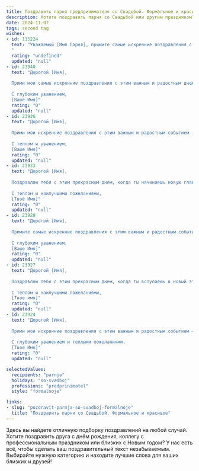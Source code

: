 ```yaml
---
title: Поздравить парня предпринимателя со Свадьбой. Формальное и красивое
description: Хотите поздравить парня со Свадьбой или другим праздником? Наш ИИ создаст незабываемое поздравление, а вы обязательно выделитесь среди других.  
date: 2024-11-07
tags: second tag
wishes:
- id: 115224
  text: "Уважаемый [Имя Парня], примите самые искренние поздравления с Днём Вашей свадьбы! Желаем Вам и Вашей супруге крепкой любви, семейного благополучия и процветания. Пусть Ваш совместный путь будет наполнен радостью, взаимопониманием и успехами, а Ваш предпринимательский талант принесёт Вам ещё больше счастья и благополучия.  Горько!
  "
  rating: "undefined"
  updated: "null"
- id: 23940
  text: "Дорогой [Имя],
  
  Прими мои самые искренние поздравления с этим важным и радостным днем твоей свадьбы! Желаю тебе и твоей прекрасной невесте бесконечного счастья, любви и взаимопонимания. Пусть ваш союз будет крепким, как твои предпринимательские проекты, и пусть каждый день приносит вам новые успехи и радостные моменты. Счастья, здоровья и благополучия вам обоим!
  
  С глубоким уважением,
  [Ваше Имя]"
  rating: "0"
  updated: "null"
- id: 23936
  text: "Дорогой [Имя],
  
  Прими мои искренние поздравления с этим важным и радостным событием – свадьбой! Желаю тебе и твоей прекрасной невесте счастья, любви и взаимопонимания, которые будут крепнуть с каждым днем. Пусть ваш союз станет примером гармонии и успеха, как в личной жизни, так и в профессиональной деятельности. Ты, как предприниматель, всегда стремишься к новым высотам, и я уверен, что вместе с супругой ты достигнешь небывалых вершин.
  
  С теплом и уважением,
  [Ваше Имя]"
  rating: "0"
  updated: "null"
- id: 23933
  text: "Дорогой [Имя],
  
  Поздравляю тебя с этим прекрасным днем, когда ты начинаешь новую главу своей жизни! Пусть свадьба станет началом счастливого и гармоничного союза, полного любви, взаимопонимания и поддержки. Ты, как предприниматель, всегда проявляешь смелость и решительность в своих начинаниях, и я уверен, что эти качества помогут тебе строить крепкие и долговечные отношения. Пусть каждый день твоей совместной жизни будет наполнен радостью, успехом и теплом семьи.
  
  С теплом и наилучшими пожеланиями,
  [Твоё Имя]"
  rating: "0"
  updated: "null"
- id: 23929
  text: "Дорогой [Имя],
  
  Примите самые искренние поздравления с этим важным и радостным событием – Вашей свадьбой! Желаю Вам, как предпринимателю с большим сердцем и умом, чтобы ваш союз был столь же успешным и прочным, как и ваши бизнес-проекты. Пусть любовь, которую вы разделяете, будет источником вдохновения и поддержки во всех начинаниях. Счастья, здоровья, благополучия и множества ярких моментов в вашей совместной жизни!
  
  С глубоким уважением,
  [Ваше Имя]"
  rating: "0"
  updated: "null"
- id: 23927
  text: "Дорогой [Имя],
  
  Поздравляю тебя с этим прекрасным днем, когда ты вступаешь в новый этап своей жизни! Свадьба - это не только торжество любви, но и начало совместного пути, наполненного взаимопониманием и поддержкой. Ты, как предприниматель, всегда проявляешь смелость и решительность в своих начинаниях, и сегодня ты демонстрируешь эти качества в самом важном проекте - в построении своего счастья. Пусть ваш союз будет таким же успешным и прочным, как и твои бизнес-проекты. Желаю вам много радостных моментов, общих побед и неизменной любви на протяжении всей жизни.
  
  С теплом и наилучшими пожеланиями,
  [Твое имя]"
  rating: "0"
  updated: "null"
- id: 23924
  text: "Дорогой [Имя],
  
  Прими мои искренние поздравления с этим важным и радостным событием – твоей свадьбой! Желаю тебе и твоей прекрасной невесте счастья, любви и взаимопонимания, которые будут крепнуть с каждым днем. Пусть ваш союз будет прочным и долговечным, как самый надежный бизнес-проект, который ты когда-либо реализовывал. Пусть ваша жизнь вместе будет полна успехов и радостей, а каждый новый день приносит вам новые возможности для развития и счастливых моментов.
  
  С глубоким уважением и теплыми пожеланиями,
  [Твое Имя]"
  rating: "0"
  updated: "null"

selectedValues:
  recipients: "parnja"
  holidays: "so-svadboj"
  professions: "predprinimatel"
  style: "formalnoje"

links:
- slug: "pozdravit-parnja-so-svadboj-formalnoje"
  title: "Поздравить парня со Свадьбой. Формальное и красивое"
---
```


Здесь вы найдете отличную подборку поздравлений на любой случай. 
Хотите поздравить друга с днём рождения, коллегу с профессиональным праздником или близких с Новым годом? У нас есть всё, чтобы сделать ваш поздравительный текст незабываемым. Выбирайте нужную категорию и находите лучшие слова для ваших близких и друзей!
